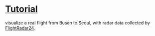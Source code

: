 
# [Tutorial](DSL/NIA/빛공해과제정리)
visualize a real flight from Busan to Seoul, with radar data collected by [FlightRadar24](https://cesium.com/blog/2020/08/13/flightradar24/).


